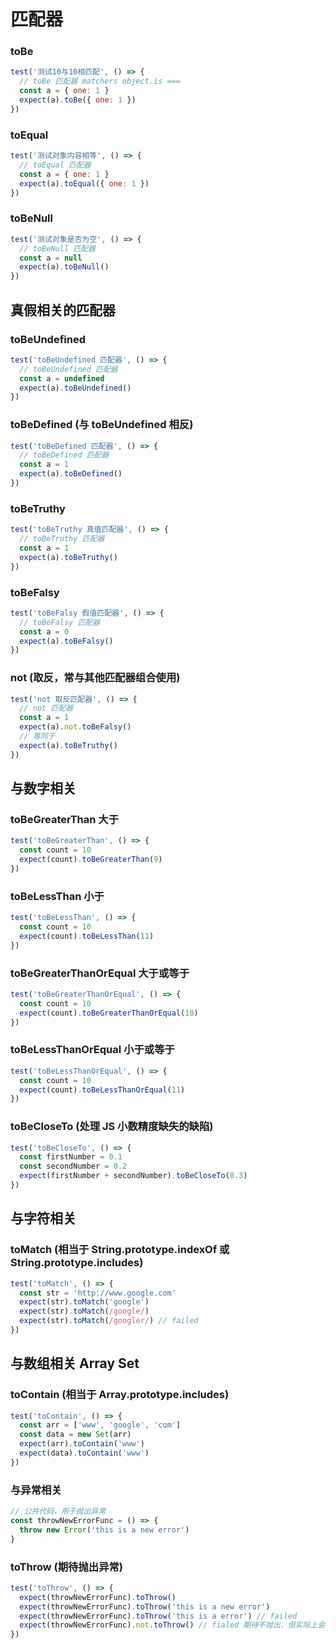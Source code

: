 # 匹配器

### toBe
```javascript
test('测试10与10相匹配', () => {
  // toBe 匹配器 matchers object.is ===
  const a = { one: 1 }
  expect(a).toBe({ one: 1 })
})
```

### toEqual
```javascript
test('测试对象内容相等', () => {
  // toEqual 匹配器
  const a = { one: 1 }
  expect(a).toEqual({ one: 1 })
})
```

### toBeNull
```javascript
test('测试对象是否为空', () => {
  // toBeNull 匹配器
  const a = null
  expect(a).toBeNull()
})
```

## 真假相关的匹配器

### toBeUndefined
```javascript
test('toBeUndefined 匹配器', () => {
  // toBeUndefined 匹配器
  const a = undefined
  expect(a).toBeUndefined()
})
```

### toBeDefined (与 toBeUndefined 相反)
```javascript
test('toBeDefined 匹配器', () => {
  // toBeDefined 匹配器
  const a = 1
  expect(a).toBeDefined()
})
```

### toBeTruthy
```javascript
test('toBeTruthy 真值匹配器', () => {
  // toBeTruthy 匹配器
  const a = 1
  expect(a).toBeTruthy()
})
```

### toBeFalsy
```javascript
test('toBeFalsy 假值匹配器', () => {
  // toBeFalsy 匹配器
  const a = 0
  expect(a).toBeFalsy()
})
```

### not (取反，常与其他匹配器组合使用)
```javascript
test('not 取反匹配器', () => {
  // not 匹配器
  const a = 1
  expect(a).not.toBeFalsy()
  // 等同于
  expect(a).toBeTruthy()
})
```


## 与数字相关

### toBeGreaterThan 大于
```javascript
test('toBeGreaterThan', () => {
  const count = 10
  expect(count).toBeGreaterThan(9)
})
```

### toBeLessThan 小于
```javascript
test('toBeLessThan', () => {
  const count = 10
  expect(count).toBeLessThan(11)
})
```

### toBeGreaterThanOrEqual 大于或等于
```javascript
test('toBeGreaterThanOrEqual', () => {
  const count = 10
  expect(count).toBeGreaterThanOrEqual(10)
})
```

### toBeLessThanOrEqual 小于或等于
```javascript
test('toBeLessThanOrEqual', () => {
  const count = 10
  expect(count).toBeLessThanOrEqual(11)
})
```

### toBeCloseTo (处理 JS 小数精度缺失的缺陷)
```javascript
test('toBeCloseTo', () => {
  const firstNumber = 0.1
  const secondNumber = 0.2
  expect(firstNumber + secondNumber).toBeCloseTo(0.3)
})
```


## 与字符相关

### toMatch (相当于 String.prototype.indexOf 或 String.prototype.includes)
```javascript
test('toMatch', () => {
  const str = 'http://www.google.com'
  expect(str).toMatch('google')
  expect(str).toMatch(/google/)
  expect(str).toMatch(/googler/) // failed
})
```

## 与数组相关 Array Set

### toContain (相当于 Array.prototype.includes)
```javascript
test('toContain', () => {
  const arr = ['www', 'google', 'com']
  const data = new Set(arr)
  expect(arr).toContain('www')
  expect(data).toContain('www')
})
```

### 与异常相关

```javascript
// 公共代码，用于抛出异常
const throwNewErrorFunc = () => {
  throw new Error('this is a new error')
}
```

### toThrow (期待抛出异常)
```javascript
test('toThrow', () => {
  expect(throwNewErrorFunc).toThrow()
  expect(throwNewErrorFunc).toThrow('this is a new error')
  expect(throwNewErrorFunc).toThrow('this is a error') // failed
  expect(throwNewErrorFunc).not.toThrow() // fialed 期待不抛出，但实际上会抛出
})
```
